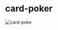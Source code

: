# card-poker

![card-poke](https://user-images.githubusercontent.com/62656927/129493879-76f6c48d-e39b-4829-9139-06ff7e558bec.jpg)
